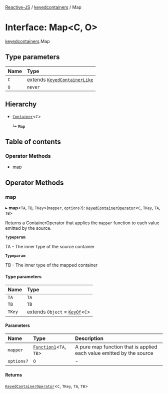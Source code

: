 [Reactive-JS](../README.md) / [keyedcontainers](../modules/keyedcontainers.md) / Map

# Interface: Map<C, O\>

[keyedcontainers](../modules/keyedcontainers.md).Map

## Type parameters

| Name | Type |
| :------ | :------ |
| `C` | extends [`KeyedContainerLike`](keyedcontainers.KeyedContainerLike.md) |
| `O` | `never` |

## Hierarchy

- [`Container`](containers.Container.md)<`C`\>

  ↳ **`Map`**

## Table of contents

### Operator Methods

- [map](keyedcontainers.Map.md#map)

## Operator Methods

### map

▸ **map**<`TA`, `TB`, `TKey`\>(`mapper`, `options?`): [`KeyedContainerOperator`](../modules/keyedcontainers.md#keyedcontaineroperator)<`C`, `TKey`, `TA`, `TB`\>

Returns a ContainerOperator that applies the `mapper` function to each
value emitted by the source.

**`Typeparam`**

TA - The inner type of the source container

**`Typeparam`**

TB - The inner type of the mapped container

#### Type parameters

| Name | Type |
| :------ | :------ |
| `TA` | `TA` |
| `TB` | `TB` |
| `TKey` | extends `Object` = [`KeyOf`](../modules/keyedcontainers.md#keyof)<`C`\> |

#### Parameters

| Name | Type | Description |
| :------ | :------ | :------ |
| `mapper` | [`Function1`](../modules/functions.md#function1)<`TA`, `TB`\> | A pure map function that is applied each value emitted by the source |
| `options?` | `O` | - |

#### Returns

[`KeyedContainerOperator`](../modules/keyedcontainers.md#keyedcontaineroperator)<`C`, `TKey`, `TA`, `TB`\>
